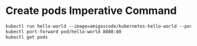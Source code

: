 # Create pods Imperative Command
```dockerfile
kubectl run hello-world --image=amigoscode/kubernetes-hello-world --port=80
kubectl port-forward pod/hello-world 8080:80
kubectl get pods
```